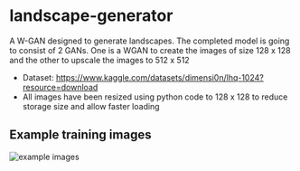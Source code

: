 # landscape-generator
A W-GAN designed to generate landscapes. The completed model is going to consist of 2 GANs. One is a WGAN to create the 
images of size 128 x 128 and the other to upscale the images to 512 x 512

* Dataset: https://www.kaggle.com/datasets/dimensi0n/lhq-1024?resource=download
* All images have been resized using python code to 128 x 128 to reduce storage size and allow faster loading

## Example training images 
![example images](https://www.googleapis.com/download/storage/v1/b/kaggle-user-content/o/inbox%2F11732540%2Fe8a3b36bf12e5ee8329286db12a06013%2Frytjerthe.png?generation=1691700598638605&alt=media "example images")